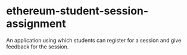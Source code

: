 # ethereum-student-session-assignment
An application using which students can register for a session and give feedback for the session.

